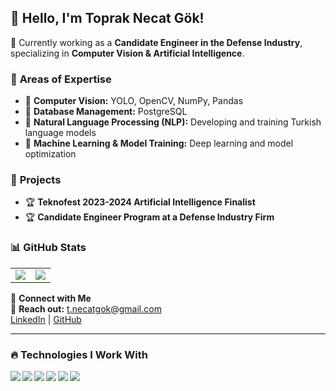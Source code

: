 ## 👋 Hello, I'm Toprak Necat Gök!  
🚀 Currently working as a **Candidate Engineer in the Defense Industry**, specializing in **Computer Vision & Artificial Intelligence**.  

### 🔬 **Areas of Expertise**  
- 📌 **Computer Vision:** YOLO, OpenCV, NumPy, Pandas  
- 📌 **Database Management:** PostgreSQL  
- 📌 **Natural Language Processing (NLP):** Developing and training Turkish language models  
- 📌 **Machine Learning & Model Training:** Deep learning and model optimization  

### 🚀 **Projects**  
- 🏆 **Teknofest 2023-2024 Artificial Intelligence Finalist**  
- 🏆 **Candidate Engineer Program at a Defense Industry Firm**  

### 📊 **GitHub Stats**  

<table>
  <tr>
    <td>
      <a href="https://github-readme-stats.vercel.app/api/top-langs/?username=T-Necat&layout=compact&theme=tokyonight&langs_count=6">
        <img src="https://github-readme-stats.vercel.app/api/top-langs/?username=T-Necat&layout=compact&theme=tokyonight&langs_count=6&hide=javascript,html,css,c++" />
      </a>
    </td>
    <td>
      <a href="https://github-readme-stats.vercel.app/api?username=T-Necat&show_icons=true&theme=tokyonight">
        <img src="https://github-readme-stats.vercel.app/api?username=T-Necat&show_icons=true&theme=tokyonight" />
      </a>
    </td>
  </tr>
</table>



🔗 **Connect with Me**  
📩 **Reach out:** [t.necatgok@gmail.com](mailto:t.necatgok@gmail.com)  
[LinkedIn](https://linkedin.com/in/T-Necat) | [GitHub](https://github.com/T-Necat)  

---

### 🔥 **Technologies I Work With**  

<img align="left" src="https://img.shields.io/badge/Python-3776AB?style=for-the-badge&logo=python&logoColor=white" />
<img align="left" src="https://img.shields.io/badge/YOLO-252525?style=for-the-badge&logo=yolo&logoColor=white" />
<img align="left" src="https://img.shields.io/badge/OpenCV-5C3EE8?style=for-the-badge&logo=opencv&logoColor=white" />
<img align="left" src="https://img.shields.io/badge/NumPy-013243?style=for-the-badge&logo=numpy&logoColor=white" />
<img align="left" src="https://img.shields.io/badge/Pandas-150458?style=for-the-badge&logo=pandas&logoColor=white" />
<img align="left" src="https://img.shields.io/badge/PostgreSQL-336791?style=for-the-badge&logo=postgresql&logoColor=white" />
<br clear="left"/>



